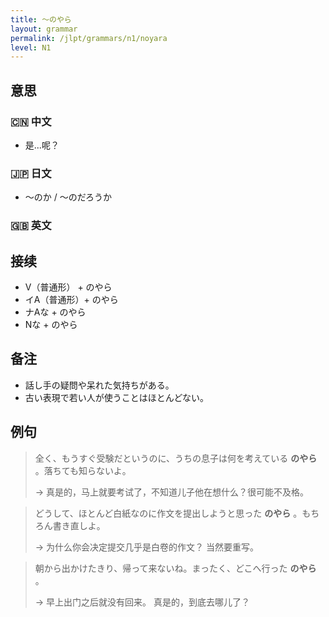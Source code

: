 ```yaml
---
title: 〜のやら
layout: grammar
permalink: /jlpt/grammars/n1/noyara
level: N1
---
```


## 意思

### 🇨🇳 中文

- 是...呢？

### 🇯🇵 日文

- 〜のか / 〜のだろうか

### 🇬🇧 英文


## 接续

- V（普通形） + のやら
- イA（普通形）+ のやら
- ナAな + のやら
- Nな + のやら

## 备注

- 話し手の疑問や呆れた気持ちがある。
- 古い表現で若い人が使うことはほとんどない。

## 例句

> 全く、もうすぐ受験だというのに、うちの息子は何を考えている **のやら** 。落ちても知らないよ。
>
> → 真是的，马上就要考试了，不知道儿子他在想什么？很可能不及格。

> どうして、ほとんど白紙なのに作文を提出しようと思った **のやら** 。もちろん書き直しよ。
>
> → 为什么你会决定提交几乎是白卷的作文？ 当然要重写。

> 朝から出かけたきり、帰って来ないね。まったく、どこへ行った **のやら** 。
>
> → 早上出门之后就没有回来。 真是的，到底去哪儿了？

